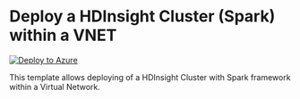 # Deploy a HDInsight Cluster (Spark) within a VNET


[![Deploy to Azure](https://aka.ms/deploytoazurebutton)](https://portal.azure.com/#create/Microsoft.Template/uri/https%3A%2F%2Fraw.githubusercontent.com%2Fmehul-birari%2Fsample-arm-templates%2Fmaster%2Fvnet-with-hadoop-hdinsight%2Fazuredeploy.json)  

This template allows deploying of a HDInsight Cluster with Spark framework within a Virtual Network. 

